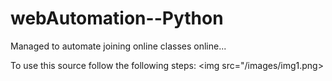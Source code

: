 # webAutomation--Python
Managed to automate joining online classes online...

To use this source follow the following steps:
<img src="/images/img1.png>
